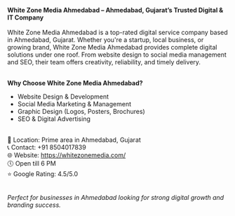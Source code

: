<strong>White Zone Media Ahmedabad – Ahmedabad, Gujarat’s Trusted Digital & IT Company</strong><br><br>
White Zone Media Ahmedabad is a top-rated digital service company based in Ahmedabad, Gujarat. Whether you're a startup, local business, or growing brand, White Zone Media Ahmedabad provides complete digital solutions under one roof. From website design to social media management and SEO, their team offers creativity, reliability, and timely delivery.<br><br>

<b>Why Choose White Zone Media Ahmedabad?</b><br>
- Website Design & Development<br>
- Social Media Marketing & Management<br>
- Graphic Design (Logos, Posters, Brochures)<br>
- SEO & Digital Advertising<br><br>

📍 Location: Prime area in Ahmedabad, Gujarat<br>
📞 Contact: +91 8504017839<br>
🌐 Website: https://whitezonemedia.com/<br>
🕔 Open till 6 PM<br>
⭐ Google Rating: 4.5/5.0<br><br>

<em>Perfect for businesses in Ahmedabad looking for strong digital growth and branding success.</em><br>
